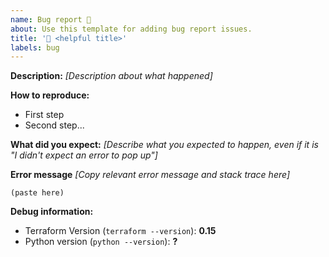 ```yaml
---
name: Bug report 🐞
about: Use this template for adding bug report issues.
title: '🐞 <helpful title>'
labels: bug
---
```


<!--
Thanks for the bug report!

Try to fill in as much information as you can, as this will be the best way for us to be able to address the issue.  But, don't worry if you can't fill something in.
-->

**Description:**
_[Description about what happened]_

**How to reproduce:**

- First step
- Second step...

**What did you expect:**
_[Describe what you expected to happen, even if it is "I didn't expect an error to pop up"]_

**Error message**
_[Copy relevant error message and stack trace here]_

```
(paste here)
```

**Debug information:**

- Terraform Version (`terraform --version`): **0.15**
- Python version (`python --version`): **?**
